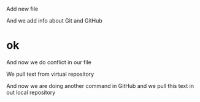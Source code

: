 Add new file

And we add info about Git and GitHub

# ok

And now we do conflict in our file

We pull text from virtual repository

And now we are doing another command in GitHub and we pull this text in out local repository 
